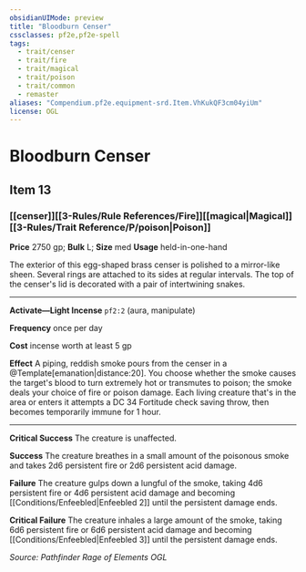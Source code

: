 ```yaml
---
obsidianUIMode: preview
title: "Bloodburn Censer"
cssclasses: pf2e,pf2e-spell
tags:
  - trait/censer
  - trait/fire
  - trait/magical
  - trait/poison
  - trait/common
  - remaster
aliases: "Compendium.pf2e.equipment-srd.Item.VhKukQF3cm04yiUm"
license: OGL
---
```

# Bloodburn Censer
## Item 13
### [[censer]][[3-Rules/Rule References/Fire]][[magical|Magical]][[3-Rules/Trait Reference/P/poison|Poison]]


**Price** 2750 gp; 
**Bulk** L; **Size** med
**Usage** held-in-one-hand

The exterior of this egg-shaped brass censer is polished to a mirror-like sheen. Several rings are attached to its sides at regular intervals. The top of the censer's lid is decorated with a pair of intertwining snakes.

* * *

**Activate—Light Incense** `pf2:2` (aura, manipulate)

**Frequency** once per day

**Cost** incense worth at least 5 gp

**Effect** A piping, reddish smoke pours from the censer in a @Template\[emanation|distance:20\]. You choose whether the smoke causes the target's blood to turn extremely hot or transmutes to poison; the smoke deals your choice of fire or poison damage. Each living creature that's in the area or enters it attempts a DC 34 Fortitude check saving throw, then becomes temporarily immune for 1 hour.

* * *

**Critical Success** The creature is unaffected.

**Success** The creature breathes in a small amount of the poisonous smoke and takes 2d6 persistent fire or 2d6 persistent acid damage.

**Failure** The creature gulps down a lungful of the smoke, taking 4d6 persistent fire or 4d6 persistent acid damage and becoming [[Conditions/Enfeebled|Enfeebled 2]] until the persistent damage ends.

**Critical Failure** The creature inhales a large amount of the smoke, taking 6d6 persistent fire or 6d6 persistent acid damage and becoming [[Conditions/Enfeebled|Enfeebled 3]] until the persistent damage ends.

*Source: Pathfinder Rage of Elements*
*OGL*
